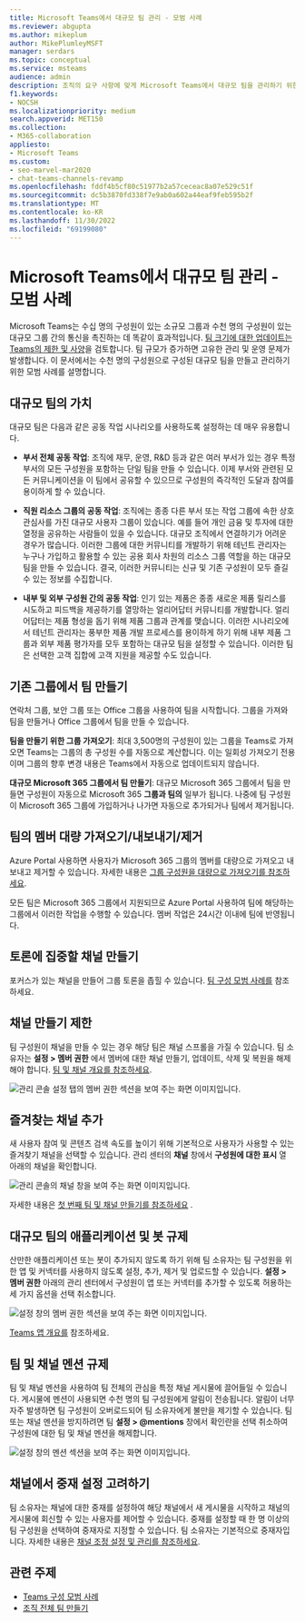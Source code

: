 ```yaml
---
title: Microsoft Teams에서 대규모 팀 관리 - 모범 사례
ms.reviewer: abgupta
ms.author: mikeplum
author: MikePlumleyMSFT
manager: serdars
ms.topic: conceptual
ms.service: msteams
audience: admin
description: 조직의 요구 사항에 맞게 Microsoft Teams에서 대규모 팀을 관리하기 위한 모범 사례에 대해 알아봅니다.
f1.keywords:
- NOCSH
ms.localizationpriority: medium
search.appverid: MET150
ms.collection:
- M365-collaboration
appliesto:
- Microsoft Teams
ms.custom:
- seo-marvel-mar2020
- chat-teams-channels-revamp
ms.openlocfilehash: fddf4b5cf80c51977b2a57ceceac8a07e529c51f
ms.sourcegitcommit: dc5b3870fd338f7e9ab0a602a44eaf9feb595b2f
ms.translationtype: MT
ms.contentlocale: ko-KR
ms.lasthandoff: 11/30/2022
ms.locfileid: "69199080"
---
```

# <a name="manage-large-teams-in-microsoft-teams---best-practices"></a>Microsoft Teams에서 대규모 팀 관리 - 모범 사례

Microsoft Teams는 수십 명의 구성원이 있는 소규모 그룹과 수천 명의 구성원이 있는 대규모 그룹 간의 통신을 촉진하는 데 똑같이 효과적입니다. [팀 크기에 대한 업데이트는 Teams의 제한 및 사양](limits-specifications-teams.md)을 검토합니다. 팀 규모가 증가하면 고유한 관리 및 운영 문제가 발생합니다. 이 문서에서는 수천 명의 구성원으로 구성된 대규모 팀을 만들고 관리하기 위한 모범 사례를 설명합니다.

## <a name="value-of-large-teams"></a>대규모 팀의 가치

대규모 팀은 다음과 같은 공동 작업 시나리오를 사용하도록 설정하는 데 매우 유용합니다.

- **부서 전체 공동 작업**: 조직에 재무, 운영, R&D 등과 같은 여러 부서가 있는 경우 특정 부서의 모든 구성원을 포함하는 단일 팀을 만들 수 있습니다. 이제 부서와 관련된 모든 커뮤니케이션을 이 팀에서 공유할 수 있으므로 구성원의 즉각적인 도달과 참여를 용이하게 할 수 있습니다.

- **직원 리소스 그룹의 공동 작업**: 조직에는 종종 다른 부서 또는 작업 그룹에 속한 상호 관심사를 가진 대규모 사용자 그룹이 있습니다. 예를 들어 개인 금융 및 투자에 대한 열정을 공유하는 사람들이 있을 수 있습니다. 대규모 조직에서 연결하기가 어려운 경우가 많습니다. 이러한 그룹에 대한 커뮤니티를 개발하기 위해 테넌트 관리자는 누구나 가입하고 활용할 수 있는 공용 회사 차원의 리소스 그룹 역할을 하는 대규모 팀을 만들 수 있습니다. 결국, 이러한 커뮤니티는 신규 및 기존 구성원이 모두 즐길 수 있는 정보를 수집합니다.

- **내부 및 외부 구성원 간의 공동 작업**: 인기 있는 제품은 종종 새로운 제품 릴리스를 시도하고 피드백을 제공하기를 열망하는 얼리어답터 커뮤니티를 개발합니다. 얼리 어답터는 제품 형성을 돕기 위해 제품 그룹과 관계를 맺습니다. 이러한 시나리오에서 테넌트 관리자는 풍부한 제품 개발 프로세스를 용이하게 하기 위해 내부 제품 그룹과 외부 제품 평가자를 모두 포함하는 대규모 팀을 설정할 수 있습니다. 이러한 팀은 선택한 고객 집합에 고객 지원을 제공할 수도 있습니다.

## <a name="create-teams-from-existing-groups"></a>기존 그룹에서 팀 만들기

연락처 그룹, 보안 그룹 또는 Office 그룹을 사용하여 팀을 시작합니다. 그룹을 가져와 팀을 만들거나 Office 그룹에서 팀을 만들 수 있습니다.

**팀을 만들기 위한 그룹 가져오기**: 최대 3,500명의 구성원이 있는 그룹을 Teams로 가져오면 Teams는 그룹의 총 구성원 수를 자동으로 계산합니다. 이는 일회성 가져오기 전용이며 그룹의 향후 변경 내용은 Teams에서 자동으로 업데이트되지 않습니다.

**대규모 Microsoft 365 그룹에서 팀 만들기**: 대규모 Microsoft 365 그룹에서 팀을 만들면 구성원이 자동으로 Microsoft 365 **그룹과 팀의** 일부가 됩니다. 나중에 팀 구성원이 Microsoft 365 그룹에 가입하거나 나가면 자동으로 추가되거나 팀에서 제거됩니다.

## <a name="bulk-importexportremove-members-in-a-team"></a>팀의 멤버 대량 가져오기/내보내기/제거

Azure Portal 사용하면 사용자가 Microsoft 365 그룹의 멤버를 대량으로 가져오고 내보내고 제거할 수 있습니다. 자세한 내용은 [그룹 구성원을 대량으로 가져오기를 참조하세요](/azure/active-directory/enterprise-users/groups-bulk-import-members#to-bulk-import-group-members).

모든 팀은 Microsoft 365 그룹에서 지원되므로 Azure Portal 사용하여 팀에 해당하는 그룹에서 이러한 작업을 수행할 수 있습니다. 멤버 작업은 24시간 이내에 팀에 반영됩니다.

## <a name="create-channels-to-focus-discussions"></a>토론에 집중할 채널 만들기

포커스가 있는 채널을 만들어 그룹 토론을 좁힐 수 있습니다. [팀 구성 모범 사례를](best-practices-organizing.md) 참조하세요.

## <a name="restrict-channel-creation"></a>채널 만들기 제한

팀 구성원이 채널을 만들 수 있는 경우 해당 팀은 채널 스프롤을 가질 수 있습니다. 팀 소유자는 **설정 > 멤버 권한** 에서 멤버에 대한 채널 만들기, 업데이트, 삭제 및 복원을 해제해야 합니다. [팀 및 채널 개요를 참조하세요](teams-channels-overview.md).

![관리 콘솔 설정 탭의 멤버 권한 섹션을 보여 주는 화면 이미지입니다.](media/no-channel-creation.png "관리 콘솔 설정 탭의 구성원 권한 섹션을 이미지로 표시합니다. 멤버가 채널을 만들거나 삭제할 수 있도록 허용 옵션은 선택 취소되어 있습니다.")

## <a name="add-favorite-channels"></a>즐겨찾는 채널 추가

새 사용자 참여 및 콘텐츠 검색 속도를 높이기 위해 기본적으로 사용자가 사용할 수 있는 즐겨찾기 채널을 선택할 수 있습니다. 관리 센터의 **채널** 창에서 **구성원에 대한 표시** 열 아래의 채널을 확인합니다.

![관리 콘솔의 채널 창을 보여 주는 화면 이미지입니다.](media/favorite-channels.png "관리 콘솔의 채널 창을 보여 주는 화면 이미지입니다. 일부 채널은 멤버에 대해 표시를 확인합니다.")

 자세한 내용은 [첫 번째 팀 및 채널 만들기를 참조하세요](get-started-with-teams-create-your-first-teams-and-channels.md) .

## <a name="regulate-applications-and-bots-in-large-teams"></a>대규모 팀의 애플리케이션 및 봇 규제

산만한 애플리케이션 또는 봇이 추가되지 않도록 하기 위해 팀 소유자는 팀 구성원을 위한 앱 및 커넥터를 사용하지 않도록 설정, 추가, 제거 및 업로드할 수 있습니다. **설정 > 멤버 권한** 아래의 관리 센터에서 구성원이 앱 또는 커넥터를 추가할 수 있도록 허용하는 세 가지 옵션을 선택 취소합니다.

![설정 창의 멤버 권한 섹션을 보여 주는 화면 이미지입니다.](media/disable-bots-connectors.png "설정 창의 멤버 권한 섹션을 보여 주는 화면 이미지입니다. 멤버가 앱 또는 커넥터를 추가할 수 있도록 허용하는 옵션은 선택 취소되어 있습니다.")

[Teams 앱 개요를](deploy-apps-microsoft-teams-landing-page.md) 참조하세요.

## <a name="regulate-team-and-channel-mentions"></a>팀 및 채널 멘션 규제

팀 및 채널 멘션을 사용하여 팀 전체의 관심을 특정 채널 게시물에 끌어들일 수 있습니다. 게시물에 멘션이 사용되면 수천 명의 팀 구성원에게 알림이 전송됩니다. 알림이 너무 자주 발생하면 팀 구성원이 오버로드되어 팀 소유자에게 불만을 제기할 수 있습니다. 팀 또는 채널 멘션을 방지하려면 팀 **설정 > @mentions** 창에서 확인란을 선택 취소하여 구성원에 대한 팀 및 채널 멘션을 해제합니다.

![설정 창의 멘션 섹션을 보여 주는 화면 이미지입니다.](media/no-at-mentions.png "설정 창의 멘션 섹션을 보여 주는 화면 이미지입니다. 멘션에서 멤버에게 액세스 권한을 표시하고 제공하는 옵션은 선택 취소되어 있습니다.")

## <a name="consider-setting-up-moderation-in-your-channels"></a>채널에서 중재 설정 고려하기

팀 소유자는 채널에 대한 중재를 설정하여 해당 채널에서 새 게시물을 시작하고 채널의 게시물에 회신할 수 있는 사용자를 제어할 수 있습니다. 중재를 설정할 때 한 명 이상의 팀 구성원을 선택하여 중재자로 지정할 수 있습니다. 팀 소유자는 기본적으로 중재자입니다. 자세한 내용은 [채널 조정 설정 및 관리를 참조하세요](manage-channel-moderation-in-teams.md).

## <a name="related-topics"></a>관련 주제

- [Teams 구성 모범 사례](best-practices-organizing.md)
- [조직 전체 팀 만들기](create-an-org-wide-team.md)